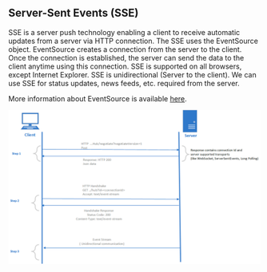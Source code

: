 ## Server-Sent Events (SSE)

SSE is a server push technology enabling a client to receive automatic updates from a server via HTTP connection. The SSE uses the EventSource object. EventSource creates a connection from the server to the client. Once the connection is established, the server can send the data to the client anytime using this connection. SSE is supported on all browsers, except Internet Explorer. SSE is unidirectional (Server to the client). We can use SSE for status updates, news feeds, etc. required from the server.


More information about EventSource is available [here](https://developer.mozilla.org/en-US/docs/Web/API/EventSource).

![img.png](img.png)